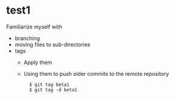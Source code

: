 # test1

Familiarize myself with

- branching
- moving files to sub-directories
- tags
    * Apply them
    * Using them to push older commits to the remote repository

            $ git tag beta1
            $ git tag -d beta1
            